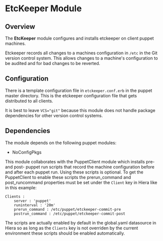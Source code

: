 # EtcKeeper Module

## Overview

The **EtcKeeper** module configures and installs etckeeper on client puppet machines.

Etckeeper records all changes to a machines configuration in `/etc` in the Git version control system. This allows changes to a machine's configuration to be audited and for bad changes to be reverted.

## Configuration

There is a template configuration file in `etckeeper.conf.erb` in the puppet master directory. This is the etckeeper configuration file that gets distributed to all clients.

It is best to leave `VCS="git"` because this module does not handle package dependencies for other version control systems.

## Dependencies

The module depends on the following puppet modules:

* NoConfigPkgs

This module collaborates with the PuppetClient module which installs pre- and post- puppet run scripts that record the machine configuration before and after each puppet run. Using these scripts is optional. To get the PuppetClient to enable these scripts the prerun_command and post_runcommand properties must be set under the `Client` key in Hiera like in this example:

	Clients :
	    server : 'puppet'
	    runinterval : '20m'
	    prerun_command : /etc/puppet/etckeeper-commit-pre
	    postrun_command : /etc/puppet/etckeeper-commit-post

The scripts are actually enabled by default in the global.yaml datasource in Hiera so as long as the `Clients` key is not overriden by the current environment these scripts should be enabled automatically.
